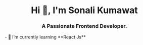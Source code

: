 <!-- ![MasterHead]() -->
<h1 align="center">Hi 👋, I'm Sonali Kumawat</h1>
<h3 align="center">A Passionate Frontend Developer.</h3>
- 🌱 I’m currently learning **React Js**
<!--
**Sonali-0705/Sonali-0705** is a ✨ _special_ ✨ repository because its `README.md` (this file) appears on your GitHub profile.

Here are some ideas to get you started:

- 🔭 I’m currently working on ...
- 🌱 I’m currently learning ...
- 👯 I’m looking to collaborate on ...
- 🤔 I’m looking for help with ...
- 💬 Ask me about ...
- 📫 How to reach me: ...
- 😄 Pronouns: ...
- ⚡ Fun fact: ...
-->

